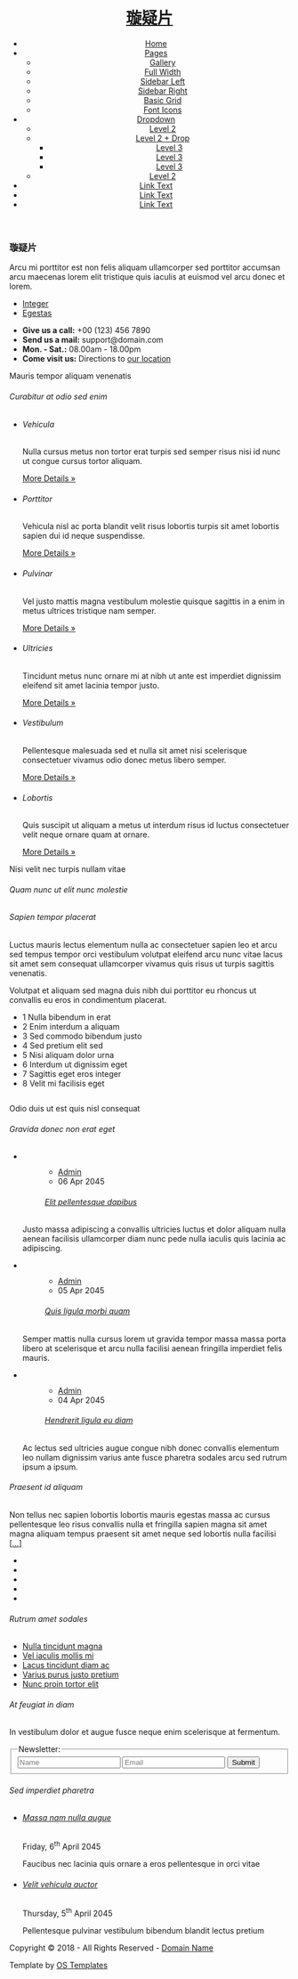<!DOCTYPE html>
<!--
Template Name: Nekmit
Author: <a href="https://www.os-templates.com/">OS Templates</a>
Author URI: https://www.os-templates.com/
Copyright: OS-Templates.com
Licence: Free to use under our free template licence terms
Licence URI: https://www.os-templates.com/template-terms
-->
<html lang="">
<!-- To declare your language - read more here: https://www.w3.org/International/questions/qa-html-language-declarations -->
<head>
<title>Nekmit</title>
<meta charset="utf-8">
<meta name="viewport" content="width=device-width, initial-scale=1.0, maximum-scale=1.0, user-scalable=no">
<link href="layout/styles/layout.css" rel="stylesheet" type="text/css" media="all">
</head>
<body id="top">
<!-- ################################################################################################ -->
<!-- ################################################################################################ -->
<!-- ################################################################################################ -->
<!-- Top Background Image Wrapper -->
<div class="bgded overlay padtop" style="background-image:url('images/demo/backgrounds/01.png');"> 
  <!-- ################################################################################################ -->
  <!-- ################################################################################################ -->
  <!-- ################################################################################################ -->
  <header id="header" class="hoc clear">
    <div id="logo" class="fl_left"> 
      <!-- ################################################################################################ -->
      <h1><a href="index.html">璇疑片</a></h1>
      <!-- ################################################################################################ -->
    </div>
    <nav id="mainav" class="fl_right"> 
      <!-- ################################################################################################ -->
      <ul class="clear">
        <li class="active"><a href="index.html">Home</a></li>
        <li><a class="drop" href="#">Pages</a>
          <ul>
            <li><a href="pages/gallery.html">Gallery</a></li>
            <li><a href="pages/full-width.html">Full Width</a></li>
            <li><a href="pages/sidebar-left.html">Sidebar Left</a></li>
            <li><a href="pages/sidebar-right.html">Sidebar Right</a></li>
            <li><a href="pages/basic-grid.html">Basic Grid</a></li>
            <li><a href="pages/font-icons.html">Font Icons</a></li>
          </ul>
        </li>
        <li><a class="drop" href="#">Dropdown</a>
          <ul>
            <li><a href="#">Level 2</a></li>
            <li><a class="drop" href="#">Level 2 + Drop</a>
              <ul>
                <li><a href="#">Level 3</a></li>
                <li><a href="#">Level 3</a></li>
                <li><a href="#">Level 3</a></li>
              </ul>
            </li>
            <li><a href="#">Level 2</a></li>
          </ul>
        </li>
        <li><a href="#">Link Text</a></li>
        <li><a href="#">Link Text</a></li>
        <li><a href="#">Link Text</a></li>
      </ul>
      <!-- ################################################################################################ -->
    </nav>
  </header>
  <!-- ################################################################################################ -->
  <!-- ################################################################################################ -->
  <!-- ################################################################################################ -->
  <div id="pageintro" class="hoc clear"> 
    <!-- ################################################################################################ -->
    <article>
      <h3 class="heading">璇疑片</h3>
      <p>Arcu mi porttitor est non felis aliquam ullamcorper sed porttitor accumsan arcu maecenas lorem elit tristique quis iaculis at euismod vel arcu donec et lorem.</p>
      <footer>
        <ul class="nospace inline pushright">
          <li><a class="btn" href="#">Integer</a></li>
          <li><a class="btn inverse" href="#">Egestas</a></li>
        </ul>
      </footer>
    </article>
    <!-- ################################################################################################ -->
  </div>
  <!-- ################################################################################################ -->
</div>
<!-- End Top Background Image Wrapper -->
<!-- ################################################################################################ -->
<!-- ################################################################################################ -->
<!-- ################################################################################################ -->
<div class="wrapper row1">
  <section id="ctdetails" class="hoc clear"> 
    <!-- ################################################################################################ -->
    <ul class="nospace clear">
      <li class="one_quarter first">
        <div class="block clear"><a href="#"><i class="fas fa-phone"></i></a> <span><strong>Give us a call:</strong> +00 (123) 456 7890</span></div>
      </li>
      <li class="one_quarter">
        <div class="block clear"><a href="#"><i class="fas fa-envelope"></i></a> <span><strong>Send us a mail:</strong> support@domain.com</span></div>
      </li>
      <li class="one_quarter">
        <div class="block clear"><a href="#"><i class="fas fa-clock"></i></a> <span><strong> Mon. - Sat.:</strong> 08.00am - 18.00pm</span></div>
      </li>
      <li class="one_quarter">
        <div class="block clear"><a href="#"><i class="fas fa-map-marker-alt"></i></a> <span><strong>Come visit us:</strong> Directions to <a href="#">our location</a></span></div>
      </li>
    </ul>
    <!-- ################################################################################################ -->
  </section>
</div>
<!-- ################################################################################################ -->
<!-- ################################################################################################ -->
<!-- ################################################################################################ -->
<div class="wrapper row3">
  <main class="hoc container clear"> 
    <!-- main body -->
    <!-- ################################################################################################ -->
    <section id="services">
      <div class="sectiontitle">
        <p class="nospace font-xs">Mauris tempor aliquam venenatis</p>
        <h6 class="heading">Curabitur at odio sed enim</h6>
      </div>
      <ul class="nospace group grid-3">
        <li class="one_third">
          <article><a href="#"><i class="fas fa-spray-can"></i></a>
            <h6 class="heading">Vehicula</h6>
            <p>Nulla cursus metus non tortor erat turpis sed semper risus nisi id nunc ut congue cursus tortor aliquam.</p>
            <footer><a href="#">More Details &raquo;</a></footer>
          </article>
        </li>
        <li class="one_third">
          <article><a href="#"><i class="fas fa-user-secret"></i></a>
            <h6 class="heading">Porttitor</h6>
            <p>Vehicula nisl ac porta blandit velit risus lobortis turpis sit amet lobortis sapien dui id neque suspendisse.</p>
            <footer><a href="#">More Details &raquo;</a></footer>
          </article>
        </li>
        <li class="one_third">
          <article><a href="#"><i class="fas fa-couch"></i></a>
            <h6 class="heading">Pulvinar</h6>
            <p>Vel justo mattis magna vestibulum molestie quisque sagittis in a enim in metus ultrices tristique nam semper.</p>
            <footer><a href="#">More Details &raquo;</a></footer>
          </article>
        </li>
        <li class="one_third">
          <article><a href="#"><i class="fas fa-crow"></i></a>
            <h6 class="heading">Ultricies</h6>
            <p>Tincidunt metus nunc ornare mi at nibh ut ante est imperdiet dignissim eleifend sit amet lacinia tempor justo.</p>
            <footer><a href="#">More Details &raquo;</a></footer>
          </article>
        </li>
        <li class="one_third">
          <article><a href="#"><i class="fas fa-dolly-flatbed"></i></a>
            <h6 class="heading">Vestibulum</h6>
            <p>Pellentesque malesuada sed et nulla sit amet nisi scelerisque consectetuer vivamus odio donec metus libero semper.</p>
            <footer><a href="#">More Details &raquo;</a></footer>
          </article>
        </li>
        <li class="one_third">
          <article><a href="#"><i class="fas fa-road"></i></a>
            <h6 class="heading">Lobortis</h6>
            <p>Quis suscipit ut aliquam a metus ut interdum risus id luctus consectetuer velit neque ornare quam at ornare.</p>
            <footer><a href="#">More Details &raquo;</a></footer>
          </article>
        </li>
      </ul>
    </section>
    <!-- ################################################################################################ -->
    <!-- / main body -->
    <div class="clear"></div>
  </main>
</div>
<!-- ################################################################################################ -->
<!-- ################################################################################################ -->
<!-- ################################################################################################ -->
<div class="bgded overlay" style="background-image:url('images/demo/backgrounds/xuan.png');">
  <section class="hoc container clear"> 
    <!-- ################################################################################################ -->
    <div class="sectiontitle">
      <p class="nospace font-xs">Nisi velit nec turpis nullam vitae</p>
      <h6 class="heading">Quam nunc ut elit nunc molestie</h6>
    </div>
    <article id="points" class="group">
      <div class="two_third first">
        <h6 class="heading">Sapien tempor placerat</h6>
        <p>Luctus mauris lectus elementum nulla ac consectetuer sapien leo et arcu sed tempus tempor orci vestibulum volutpat eleifend arcu nunc vitae lacus sit amet sem consequat ullamcorper vivamus quis risus ut turpis sagittis venenatis.</p>
        <p>Volutpat et aliquam sed magna duis nibh dui porttitor eu rhoncus ut convallis eu eros in condimentum placerat.</p>
        <ul class="nospace group">
          <li><span>1</span> Nulla bibendum in erat</li>
          <li><span>2</span> Enim interdum a aliquam</li>
          <li><span>3</span> Sed commodo bibendum justo</li>
          <li><span>4</span> Sed pretium elit sed</li>
          <li><span>5</span> Nisi aliquam dolor urna</li>
          <li><span>6</span> Interdum ut dignissim eget</li>
          <li><span>7</span> Sagittis eget eros integer</li>
          <li><span>8</span> Velit mi facilisis eget</li>
        </ul>
      </div>
      <div class="one_third last"><a class="imgover" href="#"><img src="images/demo/348x394.png" alt=""></a></div>
    </article>
    <!-- ################################################################################################ -->
  </section>
</div>
<!-- ################################################################################################ -->
<!-- ################################################################################################ -->
<!-- ################################################################################################ -->
<div class="wrapper row2">
  <section class="hoc container clear"> 
    <!-- ################################################################################################ -->
    <div class="sectiontitle">
      <p class="nospace font-xs">Odio duis ut est quis nisl consequat</p>
      <h6 class="heading">Gravida donec non erat eget</h6>
    </div>
    <ul id="latest" class="nospace group sd-third">
      <li class="one_third first">
        <article>
          <figure><a class="imgover" href="#"><img src="images/demo/348x261.png" alt=""></a>
            <figcaption>
              <ul class="nospace meta clear">
                <li><i class="fas fa-user"></i> <a href="#">Admin</a></li>
                <li>
                  <time datetime="2045-04-06T08:15+00:00">06 Apr 2045</time>
                </li>
              </ul>
              <h6 class="heading"><a href="#">Elit pellentesque dapibus</a></h6>
            </figcaption>
          </figure>
          <p>Justo massa adipiscing a convallis ultricies luctus et dolor aliquam nulla aenean facilisis ullamcorper diam nunc pede nulla iaculis quis lacinia ac adipiscing.</p>
        </article>
      </li>
      <li class="one_third">
        <article>
          <figure><a class="imgover" href="#"><img src="images/demo/348x261.png" alt=""></a>
            <figcaption>
              <ul class="nospace meta clear">
                <li><i class="fas fa-user"></i> <a href="#">Admin</a></li>
                <li>
                  <time datetime="2045-04-05T08:15+00:00">05 Apr 2045</time>
                </li>
              </ul>
              <h6 class="heading"><a href="#">Quis ligula morbi quam</a></h6>
            </figcaption>
          </figure>
          <p>Semper mattis nulla cursus lorem ut gravida tempor massa massa porta libero at scelerisque et arcu nulla facilisi aenean fringilla imperdiet felis mauris.</p>
        </article>
      </li>
      <li class="one_third">
        <article>
          <figure><a class="imgover" href="#"><img src="images/demo/348x261.png" alt=""></a>
            <figcaption>
              <ul class="nospace meta clear">
                <li><i class="fas fa-user"></i> <a href="#">Admin</a></li>
                <li>
                  <time datetime="2045-04-04T08:15+00:00">04 Apr 2045</time>
                </li>
              </ul>
              <h6 class="heading"><a href="#">Hendrerit ligula eu diam</a></h6>
            </figcaption>
          </figure>
          <p>Ac lectus sed ultricies augue congue nibh donec convallis elementum leo nullam dignissim varius ante fusce pharetra sodales arcu sed rutrum ipsum a ipsum.</p>
        </article>
      </li>
    </ul>
    <!-- ################################################################################################ -->
  </section>
</div>
<!-- ################################################################################################ -->
<!-- ################################################################################################ -->
<!-- ################################################################################################ -->
<div class="wrapper row4">
  <footer id="footer" class="hoc clear"> 
    <!-- ################################################################################################ -->
    <div class="one_quarter first">
      <h6 class="heading">Praesent id aliquam</h6>
      <p>Non tellus nec sapien lobortis lobortis mauris egestas massa ac cursus pellentesque leo risus convallis nulla et fringilla sapien magna sit amet magna aliquam tempus praesent sit amet neque sed lobortis nulla facilisi [<a href="#">&hellip;</a>]</p>
      <ul class="faico clear">
        <li><a class="faicon-facebook" href="#"><i class="fab fa-facebook"></i></a></li>
        <li><a class="faicon-google-plus" href="#"><i class="fab fa-google-plus-g"></i></a></li>
        <li><a class="faicon-linkedin" href="#"><i class="fab fa-linkedin"></i></a></li>
        <li><a class="faicon-twitter" href="#"><i class="fab fa-twitter"></i></a></li>
        <li><a class="faicon-vk" href="#"><i class="fab fa-vk"></i></a></li>
      </ul>
    </div>
    <div class="one_quarter">
      <h6 class="heading">Rutrum amet sodales</h6>
      <ul class="nospace linklist">
        <li><a href="#">Nulla tincidunt magna</a></li>
        <li><a href="#">Vel iaculis mollis mi</a></li>
        <li><a href="#">Lacus tincidunt diam ac</a></li>
        <li><a href="#">Varius purus justo pretium</a></li>
        <li><a href="#">Nunc proin tortor elit</a></li>
      </ul>
    </div>
    <div class="one_quarter">
      <h6 class="heading">At feugiat in diam</h6>
      <p class="nospace btmspace-15">In vestibulum dolor et augue fusce neque enim scelerisque at fermentum.</p>
      <form action="#" method="post">
        <fieldset>
          <legend>Newsletter:</legend>
          <input class="btmspace-15" type="text" value="" placeholder="Name">
          <input class="btmspace-15" type="text" value="" placeholder="Email">
          <button class="btn" type="submit" value="submit">Submit</button>
        </fieldset>
      </form>
    </div>
    <div class="one_quarter last">
      <h6 class="heading">Sed imperdiet pharetra</h6>
      <ul class="nospace linklist">
        <li>
          <article>
            <h6 class="nospace font-x1"><a href="#">Massa nam nulla augue</a></h6>
            <time class="font-xs block btmspace-10" datetime="2045-04-06">Friday, 6<sup>th</sup> April 2045</time>
            <p class="nospace">Faucibus nec lacinia quis ornare a eros pellentesque in orci vitae</p>
          </article>
        </li>
        <li>
          <article>
            <h6 class="nospace font-x1"><a href="#">Velit vehicula auctor</a></h6>
            <time class="font-xs block btmspace-10" datetime="2045-04-05">Thursday, 5<sup>th</sup> April 2045</time>
            <p class="nospace">Pellentesque pulvinar vestibulum bibendum blandit lectus pretium</p>
          </article>
        </li>
      </ul>
    </div>
    <!-- ################################################################################################ -->
  </footer>
</div>
<!-- ################################################################################################ -->
<!-- ################################################################################################ -->
<!-- ################################################################################################ -->
<div class="wrapper row5">
  <div id="copyright" class="hoc clear"> 
    <!-- ################################################################################################ -->
    <p class="fl_left">Copyright &copy; 2018 - All Rights Reserved - <a href="#">Domain Name</a></p>
    <p class="fl_right">Template by <a target="_blank" href="https://www.os-templates.com/" title="Free Website Templates">OS Templates</a></p>
    <!-- ################################################################################################ -->
  </div>
</div>
<!-- ################################################################################################ -->
<!-- ################################################################################################ -->
<!-- ################################################################################################ -->
<a id="backtotop" href="#top"><i class="fas fa-chevron-up"></i></a>
<!-- JAVASCRIPTS -->
<script src="layout/scripts/jquery.min.js"></script>
<script src="layout/scripts/jquery.backtotop.js"></script>
<script src="layout/scripts/jquery.mobilemenu.js"></script>
</body>
</html>